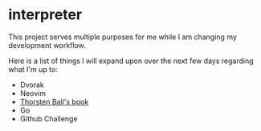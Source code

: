 # interpreter

This project serves multiple purposes for me while I am changing my development workflow. 

Here is a list of things I will expand upon over the next few days regarding what I'm up to:
- Dvorak
- Neovim
- [Thorsten Ball's book](https://interpreterbook.com)
- Go
- Github Challenge


